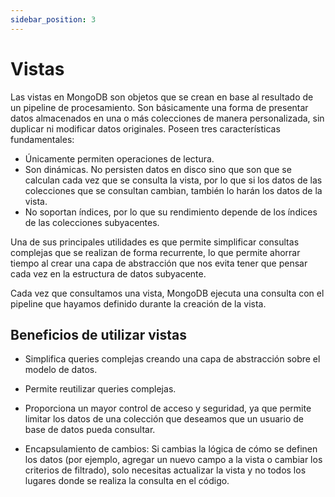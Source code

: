 ```yaml
---
sidebar_position: 3
---
```


# Vistas
Las vistas en MongoDB son objetos que se crean en base al resultado de un pipeline de procesamiento. Son básicamente una forma de presentar datos almacenados en una o más colecciones de manera personalizada, sin duplicar ni modificar datos originales. Poseen tres características fundamentales:

- Únicamente permiten operaciones de lectura.
- Son dinámicas. No persisten datos en disco sino que son que se calculan cada vez que se consulta la vista, por lo que si los datos de las colecciones que se consultan cambian, también lo harán los datos de la vista.
- No soportan índices, por lo que su rendimiento depende de los índices de las colecciones subyacentes.

Una de sus principales utilidades es que permite simplificar consultas complejas que se realizan de forma recurrente, lo que permite ahorrar tiempo al crear una capa de abstracción que nos evita tener que pensar cada vez en la estructura de datos subyacente.

Cada vez que consultamos una vista, MongoDB ejecuta una consulta con el pipeline que hayamos definido durante la creación de la vista.

## Beneficios de utilizar vistas

- Simplifica queries complejas creando una capa de abstracción sobre el modelo de datos.

- Permite reutilizar queries complejas.

- Proporciona un mayor control de acceso y seguridad, ya que permite limitar los datos de una colección que deseamos que un usuario de base de datos pueda consultar.

- Encapsulamiento de cambios: Si cambias la lógica de cómo se definen los datos (por ejemplo, agregar un nuevo campo a la vista o cambiar los criterios de filtrado), solo necesitas actualizar la vista y no todos los lugares donde se realiza la consulta en el código.